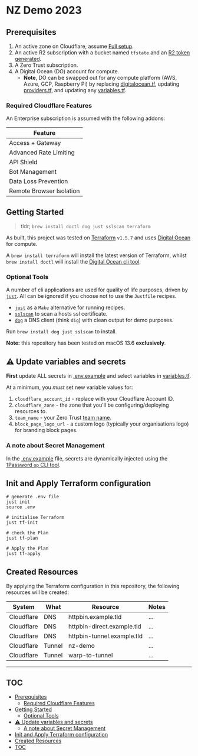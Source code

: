 # NZ Demo 2023 <!-- omit from toc -->

## Prerequisites

1. An active zone on Cloudflare, assume [Full setup](https://developers.cloudflare.com/dns/zone-setups/full-setup/).
2. An active R2 subscription with a bucket named `tfstate` and an [R2 token generated](https://developers.cloudflare.com/r2/api/s3/tokens/).
3. A Zero Trust subscription.
4. A Digital Ocean (DO) account for compute.
   - **Note**, DO can be swapped out for any compute platform (AWS, Azure, GCP, Raspberry Pi) by replacing [digitalocean.tf](./terraform/digitalocean.tf), updating [providers.tf](./terraform/,providers.tf), and updating any [variables.tf](./terraform/variables.tf).

### Required Cloudflare Features

An Enterprise subscription is assumed with the following addons:

| Feature                  |
| ------------------------ |
| Access + Gateway         |
| Advanced Rate Limiting   |
| API Shield               |
| Bot Management           |
| Data Loss Prevention     |
| Remote Browser Isolation |

## Getting Started

> tldr; `brew install doctl dog just sslscan terraform`

As built, this project was tested on [Terraform](https://www.terraform.io) `v1.5.7` and uses [Digital Ocean](https://www.digitalocean.com) for compute.

A `brew install terraform` will install the latest version of Terraform, whilst `brew install doctl` will install the [Digital Ocean cli tool](https://docs.digitalocean.com/reference/doctl/).

### Optional Tools

A number of cli applications are used for quality of life purposes, driven by [`just`](https://just.systems). All can be ignored if you choose not to use the `Justfile` recipes.

- [`just`](https://just.systems) as a `Make` alternative for running recipes.
- [`sslscan`](https://github.com/rbsec/sslscan) to scan a hosts ssl certificate.
- [`dog`](https://github.com/ogham/dog) a DNS client (think `dig`) with clean output for demo purposes.

Run `brew install dog just sslscan` to install.

**Note:** this repository has been tested on macOS 13.6 **exclusively**.

## ⚠️ Update variables and secrets

**First** update ALL secrets in [.env.example](./.env.example) and select variables in [variables.tf](./terraform/variables.tf).

At a minimum, you _must_ set new variable values for:

1. `cloudflare_account_id` - replace with your Cloudflare Account ID.
2. `cloudflare_zone` - the zone that you'll be configuring/deploying resources to.
3. `team_name` - your Zero Trust [team name](https://developers.cloudflare.com/cloudflare-one/faq/teams-getting-started-faq/#whats-a-team-domain/team-name).
4. `block_page_logo_url` - a custom logo (typically your organisations logo) for branding block pages.

### A note about Secret Management

In the [.env.example](./.env.example) file, secrets are dynamically injected using the [1Password `op` CLI tool](https://developer.1password.com/docs/cli/secret-references).

## Init and Apply Terraform configuration

```
# generate .env file
just init
source .env

# initialise Terraform
just tf-init

# check the Plan
just tf-plan

# Apply the Plan
just tf-apply
```

## Created Resources

By applying the Terraform configuration in this repository, the following resources will be created:

| System     | What   | Resource                   | Notes |
| ---------- | ------ | -------------------------- | ----- |
| Cloudflare | DNS    | httpbin.example.tld        | …     |
| Cloudflare | DNS    | httpbin-direct.example.tld | …     |
| Cloudflare | DNS    | httpbin-tunnel.example.tld | …     |
| Cloudflare | Tunnel | nz-demo                    | …     |
| Cloudflare | Tunnel | warp-to-tunnel             | …     |

---

## TOC

- [Prerequisites](#prerequisites)
  - [Required Cloudflare Features](#required-cloudflare-features)
- [Getting Started](#getting-started)
  - [Optional Tools](#optional-tools)
- [⚠️ Update variables and secrets](#️-update-variables-and-secrets)
  - [A note about Secret Management](#a-note-about-secret-management)
- [Init and Apply Terraform configuration](#init-and-apply-terraform-configuration)
- [Created Resources](#created-resources)
- [TOC](#toc)
